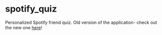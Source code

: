 # spotify_quiz
Personalized Spotify friend quiz. Old version of the application- check out the new one [here](https://github.com/ajsales/react-spotify-quiz)!
